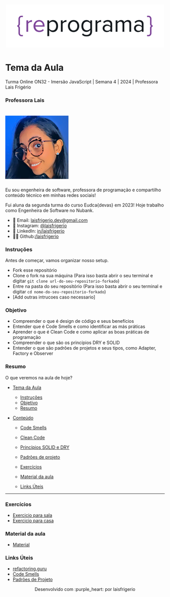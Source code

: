 <h1 align="center">
  <img src="assets/reprograma-fundos-claros.png" alt="logo reprograma" width="500">
</h1>

# Tema da Aula

Turma Online ON32 - Imersão JavaScript | Semana 4 | 2024 | Professora Lais Frigério

### Professora Lais

<h1>
  <img src="./assets/lais.png" alt="foto lais" width="200">
</h1>

Eu sou engenheira de software, professora de programação e compartilho conteúdo técnico em minhas redes sociais!

Fui aluna da segunda turma do curso Eudca{devas} em 2023!
Hoje trabalho como Engenheira de Software no Nubank.

- 💌 Email: laisfrigerio.dev@gmail.com
- 📸 Instagram: [@laisfrigerio](https://www.instagram.com/laisfrigerio/)
- 💼 LinkedIn: [in/laisfrigerio](https://www.linkedin.com/in/laisfrigerio/)
- 👩‍💻 Github:[/laisfrigerio](https://github.com/laisfrigerio)

### Instruções

Antes de começar, vamos organizar nosso setup.

- Fork esse repositório
- Clone o fork na sua máquina (Para isso basta abrir o seu terminal e digitar `git clone url-do-seu-repositorio-forkado`)
- Entre na pasta do seu repositório (Para isso basta abrir o seu terminal e digitar `cd nome-do-seu-repositorio-forkado`)
- [Add outras intrucoes caso necessario]

### Objetivo

- Compreender o que é design de código e seus benefícios
- Entender que é Code Smells e como identificar as más práticas
- Aprender o que é Clean Code e como aplicar as boas práticas de programação
- Compreender o que são os princípios DRY e SOLID
- Entender o que são padrões de projetos e seus tipos, como Adapter, Factory e Observer

### Resumo

O que veremos na aula de hoje?

- [Tema da Aula](#tema-da-aula)

  - [Instruções](#instruções)
  - [Objetivo](#objetivo)
  - [Resumo](#resumo)

- [Conteúdo](#conteúdo)

  - [Code Smells](./material/01-code-smells.md)
  - [Clean Code](./material/02-clean-code.md)
  - [Princípios SOLID e DRY](./03-material/solid-dry.md)
  - [Padrões de projeto](./04-material/design-patterns.md)

  - [Exercícios](#exercícios)
  - [Material da aula](#material-da-aula)
  - [Links Úteis](#links-úteis)

---

### Exercícios

- [Exercicio para sala](/exercicios/para-sala/)
- [Exercicio para casa](/exercicios/para-casa/)

### Material da aula

- [Material](/material)

### Links Úteis

- [refactoring.guru](https://refactoring.guru/pt-br/)
- [Code Smells](https://refactoring.guru/pt-br/refactoring/smells)
- [Padrões de Projeto](https://refactoring.guru/pt-br/design-patterns)

<p align="center">
Desenvolvido com :purple_heart: por laisfrigerio
</p>
